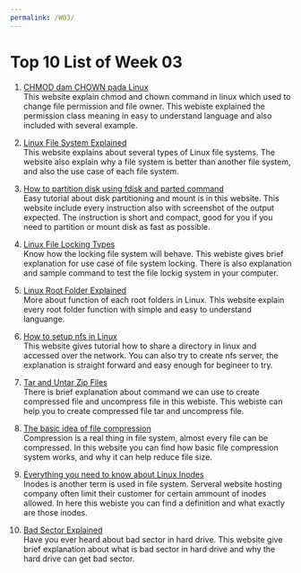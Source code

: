 ```yaml
---
permalink: /W03/
---
```


# Top 10 List of Week 03

1. [CHMOD dam CHOWN pada Linux](https://www.hostinger.co.id/tutorial/pengertian-chmod-dan-chown-untuk-ganti-permission-di-linux/)<br>
This website explain chmod and chown command in linux which used to change file permission and file owner. This webiste explained the permission class meaning in easy to understand language and also included with several example.

2. [Linux File System Explained](https://www.tecmint.com/linux-file-system-explained/)<br>
This website explains about several types of Linux file systems. The website also explain why a file system is better than another file system, and also the use case of each file system.

3. [How to partition disk using fdisk and parted command](https://phoenixnap.com/kb/linux-create-partition#htoc-option-2-partition-a-disk-using-fdisk-command)<br>
Easy tutorial about disk partitioning and mount is in this website. This website include every instruction also with screenshot of the output expected. The instruction is short and compact, good for you if you need to partition or mount disk as fast as possible.

4. [Linux File Locking Types](https://www.thegeekstuff.com/2012/04/linux-file-locking-types/)<br>
Know how the locking file system will behave. This webiste gives brief explanation for use case of file system locking. There is also explanation and sample command to test the file lockig system in your computer.

5. [Linux Root Folder Explained](https://averagelinuxuser.com/linux-root-folders-explained/)<br>
More about function of each root folders in Linux. This website explain every root folder function with simple and easy to understand languange.

6. [How to setup nfs in Linux](https://www.tecmint.com/how-to-setup-nfs-server-in-linux/)<br>
This website gives tutorial how to share a directory in linux and accessed over the network. You can also try to create nfs server, the explanation is straight forward and easy enough for begineer to try.

7. [Tar and Untar Zip Files](https://www.hostdime.com/kb/hd/command-line/how-to-tar-untar-and-zip-files)<br>
There is brief explanation about command we can use to create compressed file and uncompress file in this webiste. This webiste can help you to create compressed file tar and uncompress file.

8. [The basic idea of file compression](https://www.howtogeek.com/362339/how-does-file-compression-work/)<br>
Compression is a real thing in file system, almost every file can be compressed. In this website you can find how basic file compression system works, and why it can help reduce file size.

9. [Everything you need to know about Linux Inodes](https://www.howtogeek.com/465350/everything-you-ever-wanted-to-know-about-inodes-on-linux/)<br>
Inodes is another term is used in file system. Serveral website hosting company often limit their customer for certain ammount of inodes allowed. In here this webiste you can find a definition and what exactly are those inodes. 

10. [Bad Sector Explained](https://www.howtogeek.com/173463/bad-sectors-explained-why-hard-drives-get-bad-sectors-and-what-you-can-do-about-it/)<br>
Have you ever heard about bad sector in hard drive. This website give brief explanation about what is bad sector in hard drive and why the hard drive can get bad sector.
